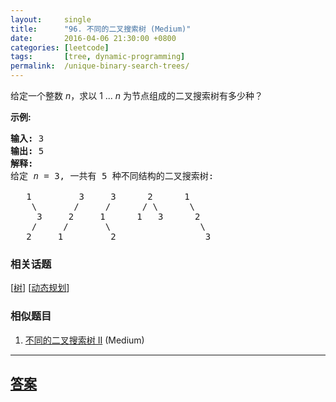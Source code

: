 ```yaml
---
layout:     single
title:      "96. 不同的二叉搜索树 (Medium)"
date:       2016-04-06 21:30:00 +0800
categories: [leetcode]
tags:       [tree, dynamic-programming]
permalink:  /unique-binary-search-trees/
---
```


<p>给定一个整数 <em>n</em>，求以&nbsp;1 ...&nbsp;<em>n</em>&nbsp;为节点组成的二叉搜索树有多少种？</p>

<p><strong>示例:</strong></p>

<pre><strong>输入:</strong> 3
<strong>输出:</strong> 5
<strong>解释:
</strong>给定 <em>n</em> = 3, 一共有 5 种不同结构的二叉搜索树:

   1         3     3      2      1
    \       /     /      / \      \
     3     2     1      1   3      2
    /     /       \                 \
   2     1         2                 3</pre>

### 相关话题
  [[树](https://github.com/openset/leetcode/tree/master/tag/tree/README.md)]
  [[动态规划](https://github.com/openset/leetcode/tree/master/tag/dynamic-programming/README.md)]

### 相似题目
  1. [不同的二叉搜索树 II](/unique-binary-search-trees-ii) (Medium)

---

## [答案](https://github.com/openset/leetcode/tree/master/problems/unique-binary-search-trees)
